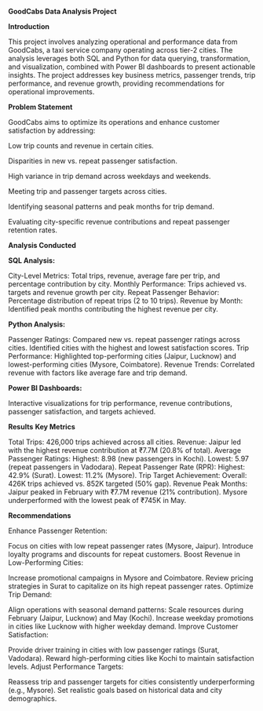 **GoodCabs Data Analysis Project**

**Introduction**

This project involves analyzing operational and performance data from GoodCabs, a taxi service company operating across tier-2 cities. The analysis leverages both SQL and Python for data querying, transformation, and visualization, combined with Power BI dashboards to present actionable insights. The project addresses key business metrics, passenger trends, trip performance, and revenue growth, providing recommendations for operational improvements.

**Problem Statement**

GoodCabs aims to optimize its operations and enhance customer satisfaction by addressing:

Low trip counts and revenue in certain cities.

Disparities in new vs. repeat passenger satisfaction.

High variance in trip demand across weekdays and weekends.

Meeting trip and passenger targets across cities.

Identifying seasonal patterns and peak months for trip demand.

Evaluating city-specific revenue contributions and repeat passenger retention rates.

**Analysis Conducted**

**SQL Analysis:**

City-Level Metrics:
Total trips, revenue, average fare per trip, and percentage contribution by city.
Monthly Performance:
Trips achieved vs. targets and revenue growth per city.
Repeat Passenger Behavior:
Percentage distribution of repeat trips (2 to 10 trips).
Revenue by Month:
Identified peak months contributing the highest revenue per city.

**Python Analysis:**

Passenger Ratings:
Compared new vs. repeat passenger ratings across cities.
Identified cities with the highest and lowest satisfaction scores.
Trip Performance:
Highlighted top-performing cities (Jaipur, Lucknow) and lowest-performing cities (Mysore, Coimbatore).
Revenue Trends:
Correlated revenue with factors like average fare and trip demand.

**Power BI Dashboards:**

Interactive visualizations for trip performance, revenue contributions, passenger satisfaction, and targets achieved.

**Results**  **Key Metrics**

Total Trips: 426,000 trips achieved across all cities.
Revenue: Jaipur led with the highest revenue contribution at ₹7.7M (20.8% of total).
Average Passenger Ratings:
Highest: 8.98 (new passengers in Kochi).
Lowest: 5.97 (repeat passengers in Vadodara).
Repeat Passenger Rate (RPR):
Highest: 42.9% (Surat).
Lowest: 11.2% (Mysore).
Trip Target Achievement:
Overall: 426K trips achieved vs. 852K targeted (50% gap).
Revenue Peak Months:
Jaipur peaked in February with ₹7.7M revenue (21% contribution).
Mysore underperformed with the lowest peak of ₹745K in May.

**Recommendations**

Enhance Passenger Retention:

Focus on cities with low repeat passenger rates (Mysore, Jaipur).
Introduce loyalty programs and discounts for repeat customers.
Boost Revenue in Low-Performing Cities:

Increase promotional campaigns in Mysore and Coimbatore.
Review pricing strategies in Surat to capitalize on its high repeat passenger rates.
Optimize Trip Demand:

Align operations with seasonal demand patterns:
Scale resources during February (Jaipur, Lucknow) and May (Kochi).
Increase weekday promotions in cities like Lucknow with higher weekday demand.
Improve Customer Satisfaction:

Provide driver training in cities with low passenger ratings (Surat, Vadodara).
Reward high-performing cities like Kochi to maintain satisfaction levels.
Adjust Performance Targets:

Reassess trip and passenger targets for cities consistently underperforming (e.g., Mysore).
Set realistic goals based on historical data and city demographics.
